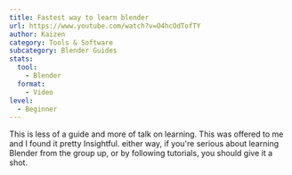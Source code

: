 ```yaml
---
title: Fastest way to learn blender
url: https://www.youtube.com/watch?v=O4hcOdTofTY
author: Kaizen
category: Tools & Software
subcategory: Blender Guides
stats:
  tool:
    - Blender
  format:
    - Video
level:
  - Beginner
---
```

This is less of a guide and more of talk on learning. This was offered to me and I found it pretty Insightful. either way, if you're serious about learning Blender from the group up, or by following tutorials, you should give it a shot.